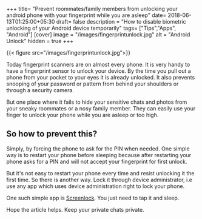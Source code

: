 +++
title= "Prevent roommates/family members from unlocking your android phone with your fingerprint while you are asleep"
date= 2018-06-13T01:25:00+05:30
draft= false
description = "How to disable biometric unlocking of your Android device temporarily"
tags= ["Tips","Apps", "Android"]
[cover]
image = "/images/fingerprintunlock.jpg"
alt = "Android Unlock"
hidden = true
+++

{{< figure src="/images/fingerprintunlock.jpg">}}

Today fingerprint scanners are on almost every phone. It is very handy to have a fingerprint sensor to unlock your device. By the time you pull out a phone from your pocket to your eyes it is already unlocked. It also prevents snooping of your password or pattern from behind your shoulders or through a security camera.

But one place where it fails to hide your sensitive chats and photos from your sneaky roommates or a nosy family member. They can easily use your finger to unlock your phone while you are asleep or too high.

## So how to prevent this?
<!--more-->
Simply, by forcing the phone to ask for the PIN when needed. One simple way is to restart your phone before sleeping because after restarting your phone asks for a PIN and will not accept your fingerprint for first unlock.

But it's not easy to restart your phone every time and resist unlocking it the first time.
So there is another way. Lock it through device administrator, i.e use any app which uses device administration right to lock your phone.

One such simple app is [Screenlock](https://play.google.com/store/apps/details?id=com.iglint.android.screenlock). You just need to tap it and sleep.

Hope the article helps. Keep your private chats private.